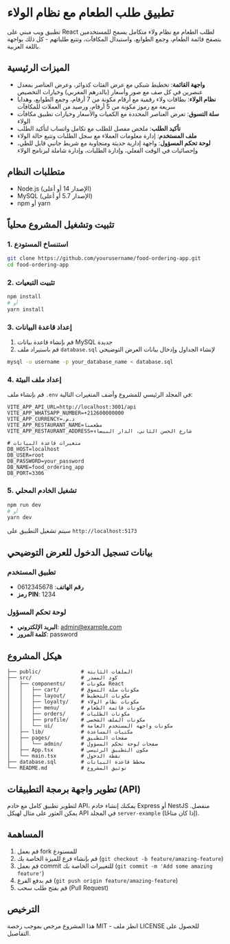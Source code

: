 # تطبيق طلب الطعام مع نظام الولاء

تطبيق ويب مبني على React لطلب الطعام مع نظام ولاء متكامل يسمح للمستخدمين بتصفح قائمة الطعام، وجمع الطوابع، واستبدال المكافآت، وتتبع طلباتهم - كل ذلك بواجهة باللغة العربية.

## الميزات الرئيسية

- **واجهة القائمة**: تخطيط شبكي مع عرض الفئات كدوائر، وعرض العناصر بمعدل عنصرين في كل صف مع صور وأسعار (بالدرهم المغربي) وخيارات التخصيص
- **نظام الولاء**: بطاقات ولاء رقمية مع أرقام مكونة من 7 أرقام، وجمع الطوابع، وهدايا سريعة مع رموز مكونة من 5 أرقام، ورصيد من العملات للمكافآت
- **سلة التسوق**: تعرض العناصر المحددة مع الكميات والأسعار وخيارات تطبيق مكافآت الولاء
- **تأكيد الطلب**: ملخص مفصل للطلب مع تكامل واتساب لتأكيد الطلب
- **ملف المستخدم**: إدارة معلومات العملاء مع سجل الطلبات وتتبع حالة الولاء
- **لوحة تحكم المسؤول**: واجهة إدارية حديثة ومتجاوبة مع شريط جانبي قابل للطي، وإحصائيات في الوقت الفعلي، وإدارة الطلبات، وإدارة شاملة لبرنامج الولاء

## متطلبات النظام

- Node.js (الإصدار 14 أو أعلى)
- MySQL (الإصدار 5.7 أو أعلى)
- npm أو yarn

## تثبيت وتشغيل المشروع محلياً

### 1. استنساخ المستودع

```bash
git clone https://github.com/yourusername/food-ordering-app.git
cd food-ordering-app
```

### 2. تثبيت التبعيات

```bash
npm install
# أو
yarn install
```

### 3. إعداد قاعدة البيانات

1. قم بإنشاء قاعدة بيانات MySQL جديدة
2. قم باستيراد ملف `database.sql` لإنشاء الجداول وإدخال بيانات العرض التوضيحي

```bash
mysql -u username -p your_database_name < database.sql
```

### 4. إعداد ملف البيئة

قم بإنشاء ملف `.env` في المجلد الرئيسي للمشروع وأضف المتغيرات التالية:

```
VITE_APP_API_URL=http://localhost:3001/api
VITE_APP_WHATSAPP_NUMBER=+212600000000
VITE_APP_CURRENCY=د.م.‏
VITE_APP_RESTAURANT_NAME=مطعمنا
VITE_APP_RESTAURANT_ADDRESS=شارع الحسن الثاني، الدار البيضاء

# متغيرات قاعدة البيانات
DB_HOST=localhost
DB_USER=root
DB_PASSWORD=your_password
DB_NAME=food_ordering_app
DB_PORT=3306
```

### 5. تشغيل الخادم المحلي

```bash
npm run dev
# أو
yarn dev
```

سيتم تشغيل التطبيق على `http://localhost:5173`

## بيانات تسجيل الدخول للعرض التوضيحي

### تطبيق المستخدم
- **رقم الهاتف**: 0612345678
- **رمز PIN**: 1234

### لوحة تحكم المسؤول
- **البريد الإلكتروني**: admin@example.com
- **كلمة المرور**: password

## هيكل المشروع

```
├── public/             # الملفات الثابتة
├── src/                # كود المصدر
│   ├── components/     # مكونات React
│   │   ├── cart/       # مكونات سلة التسوق
│   │   ├── layout/     # مكونات التخطيط
│   │   ├── loyalty/    # مكونات نظام الولاء
│   │   ├── menu/       # مكونات قائمة الطعام
│   │   ├── orders/     # مكونات الطلبات
│   │   ├── profile/    # مكونات الملف الشخصي
│   │   └── ui/         # مكونات واجهة المستخدم العامة
│   ├── lib/            # مكتبات المساعدة
│   ├── pages/          # صفحات التطبيق
│   │   └── admin/      # صفحات لوحة تحكم المسؤول
│   ├── App.tsx         # مكون التطبيق الرئيسي
│   └── main.tsx        # نقطة الدخول
├── database.sql        # مخطط قاعدة البيانات
└── README.md           # توثيق المشروع
```

## تطوير واجهة برمجة التطبيقات (API)

لتطوير تطبيق كامل مع خادم API، يمكنك إنشاء خادم Express أو NestJS منفصل. يمكن العثور على مثال لهيكل API في المجلد `server-example` (إذا كان متاحًا).

## المساهمة

1. قم بعمل fork للمستودع
2. قم بإنشاء فرع للميزة الخاصة بك (`git checkout -b feature/amazing-feature`)
3. قم بعمل commit للتغييرات الخاصة بك (`git commit -m 'Add some amazing feature'`)
4. قم بدفع الفرع (`git push origin feature/amazing-feature`)
5. قم بفتح طلب سحب (Pull Request)

## الترخيص

هذا المشروع مرخص بموجب رخصة MIT - انظر ملف LICENSE للحصول على التفاصيل.
